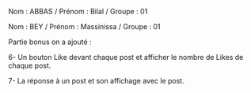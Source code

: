 Nom : ABBAS / Prénom : Bilal / Groupe : 01

Nom : BEY / Prénom : Massinissa / Groupe : 01

Partie bonus on a ajouté : 

6- Un bouton Like devant chaque post et afficher le nombre de Likes de chaque post.

7- La réponse à un post et son affichage avec le post.
